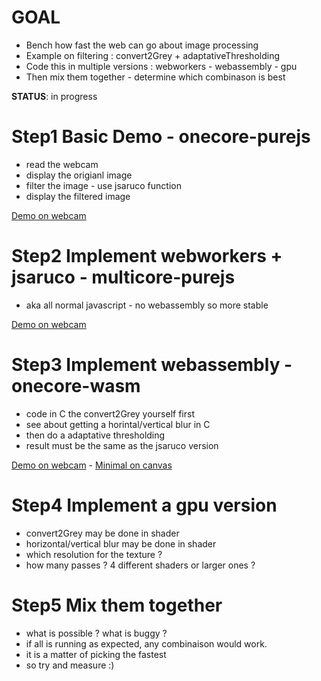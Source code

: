 # GOAL
- Bench how fast the web can go about image processing
- Example on filtering : convert2Grey + adaptativeThresholding
- Code this in multiple versions : webworkers - webassembly - gpu
- Then mix them together - determine which combinason is best

**STATUS**: in progress

# Step1 Basic Demo - onecore-purejs
- read the webcam
- display the origianl image
- filter the image - use jsaruco function
- display the filtered image

[Demo on webcam](https://jeromeetienne.github.io/bench-cv-modernweb/onecore-purejs/onecore-purejs.html)

# Step2 Implement webworkers + jsaruco - multicore-purejs
- aka all normal javascript - no webassembly so more stable

[Demo on webcam](https://jeromeetienne.github.io/bench-cv-modernweb/multicore-purejs/multicore-purejs.html)

# Step3 Implement webassembly - onecore-wasm
- code in C the convert2Grey yourself first
- see about getting a horintal/vertical blur in C 
- then do a adaptative thresholding
- result must be the same as the jsaruco version


[Demo on webcam](https://jeromeetienne.github.io/bench-cv-modernweb/onecore-wasm/onecore-wasm.html) -
[Minimal on canvas](https://jeromeetienne.github.io/bench-cv-modernweb/onecore-wasm/minimal.html)


# Step4 Implement a gpu version
- convert2Grey may be done in shader
- horizontal/vertical blur may be done in shader
- which resolution for the texture ?
- how many passes ? 4 different shaders or larger ones ?

# Step5 Mix them together
- what is possible ? what is buggy ?
- if all is running as expected, any combinaison would work. 
- it is a matter of picking the fastest
- so try and measure :)
